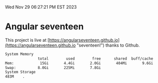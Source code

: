 Wed Nov 29 06:27:21 PM EST 2023

# Angular seventeen


This project is live at [https://angularseventeen.github.io](https://angularseventeen.github.io "seventeen!") thanks to Github.

```bash
System Memory
               total        used        free      shared  buff/cache   available
Mem:            15Gi       4.4Gi       2.0Gi       404Mi       9.6Gi        10Gi
Swap:          8.0Gi       225Mi       7.8Gi
System Storage
483M	.
```
